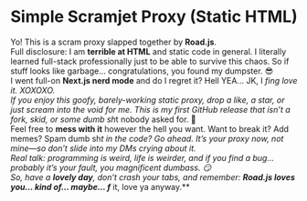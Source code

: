 # Simple Scramjet Proxy (Static HTML)

Yo! This is a scram proxy slapped together by **Road.js**.  
Full disclosure: I am **terrible at HTML** and static code in general. I literally learned full-stack professionally just to be able to survive this chaos. So if stuff looks like garbage… congratulations, you found my dumpster. 😎  
I went full-on **Next.js nerd mode** and do I regret it? Hell YEA… JK, I *f***ing love it*. XOXOXO.  
If you enjoy this goofy, barely-working static proxy, drop a like, a star, or just scream into the void for me. This is my first GitHub release that isn’t a fork, skid, or some dumb sh*t nobody asked for. 🎉  
Feel free to **mess with it** however the hell you want. Want to break it? Add memes? Spam dumb sh*t in the code? Go ahead. It’s your proxy now, not mine—so don’t slide into my DMs crying about it.  
Real talk: programming is weird, life is weirder, and if you find a bug… probably it’s your fault, you magnificent dumbass. 😏  
So, have a **lovely day**, don’t crash your tabs, and remember: **Road.js loves you… kind of… maybe… f*** it, love ya anyway.**
